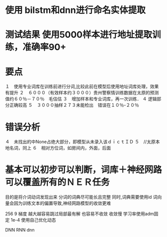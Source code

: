 # 使用 bilstm和dnn进行命名实体提取

# 测试结果 使用5000样本进行地址提取训练，准确率90+



# 要点
１　使用专业词库在训练前进行分词,比较此前在模型后使用地址词库处理，效果有提升
２　６０００（有效样本约３０００）贵州警察情训练数据在太原的预测值约６０％－７０％　毛估估
３　增加样本和专业词库，再一次训练．
４  逻辑部分正确较高
５　３０００抽样２７３未能检出　错误在１０％-２０％

# 错误分析
４　未找出的中None占绝大部分，即模型从未录入该ｄｉｃｔＩＤ
５　//太原本地名词，同上
６　相对方位词，如房间内，外面，后面

# 基本可以初步可以判断，词库＋神经网路可以覆盖所有的ＮＥＲ任务


目的是将介词动词发现出来
分词的词典尽可能长且完整
同时,词典需要使用id 词向量会因为训练文本的偏置导致,神经网路模型的收敛更难

256
9 梯度 越大越容易跳过局部最有解 也容易不收敛 收敛慢
学习率使用adm固定 1e-4
使用自己优化动态


DNN RNN dnn 
